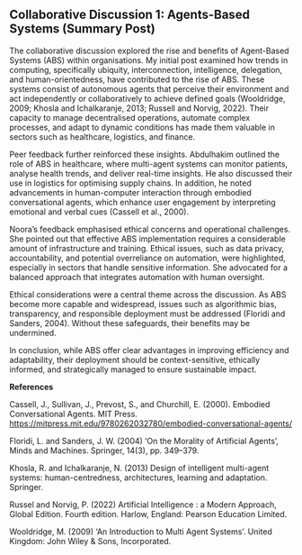 ## Collaborative Discussion 1: Agents-Based Systems (Summary Post)  

The collaborative discussion explored the rise and benefits of Agent-Based Systems (ABS) within organisations. My initial post examined how trends in computing, specifically ubiquity, interconnection, intelligence, delegation, and human-orientedness, have contributed to the rise of ABS. These systems consist of autonomous agents that perceive their environment and act independently or collaboratively to achieve defined goals (Wooldridge, 2009; Khosla and Ichalkaranje, 2013; Russell and Norvig, 2022). Their capacity to manage decentralised operations, automate complex processes, and adapt to dynamic conditions has made them valuable in sectors such as healthcare, logistics, and finance.

Peer feedback further reinforced these insights. Abdulhakim outlined the role of ABS in healthcare, where multi-agent systems can monitor patients, analyse health trends, and deliver real-time insights. He also discussed their use in logistics for optimising supply chains. In addition, he noted advancements in human-computer interaction through embodied conversational agents, which enhance user engagement by interpreting emotional and verbal cues (Cassell et al., 2000).

Noora’s feedback emphasised ethical concerns and operational challenges. She pointed out that effective ABS implementation requires a considerable amount of infrastructure and training. Ethical issues, such as data privacy, accountability, and potential overreliance on automation, were highlighted, especially in sectors that handle sensitive information. She advocated for a balanced approach that integrates automation with human oversight.

Ethical considerations were a central theme across the discussion. As ABS become more capable and widespread, issues such as algorithmic bias, transparency, and responsible deployment must be addressed (Floridi and Sanders, 2004). Without these safeguards, their benefits may be undermined.

In conclusion, while ABS offer clear advantages in improving efficiency and adaptability, their deployment should be context-sensitive, ethically informed, and strategically managed to ensure sustainable impact.


**References**

Cassell, J., Sullivan, J., Prevost, S., and Churchill, E. (2000). Embodied Conversational Agents. MIT Press. https://mitpress.mit.edu/9780262032780/embodied-conversational-agents/

Floridi, L. and Sanders, J. W. (2004) ‘On the Morality of Artificial Agents’, Minds and Machines. Springer, 14(3), pp. 349–379.

Khosla, R. and Ichalkaranje, N. (2013) Design of intelligent multi-agent systems: human-centredness, architectures, learning and adaptation. Springer.

Russel and Norvig, P. (2022) Artificial Intelligence : a Modern Approach, Global Edition. Fourth edition. Harlow, England: Pearson Education Limited.

Wooldridge, M. (2009) ‘An Introduction to Multi Agent Systems’. United Kingdom: John Wiley & Sons, Incorporated.